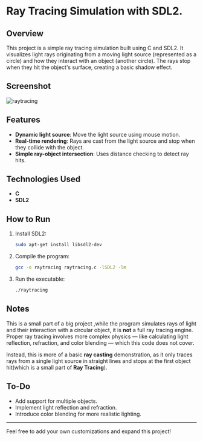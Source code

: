 # Ray Tracing Simulation with SDL2.
## Overview
This project is a simple ray tracing simulation built using C and SDL2. It visualizes light rays originating from a moving light source (represented as a circle) and how they interact with an object (another circle). The rays stop when they hit the object's surface, creating a basic shadow effect.

## Screenshot

![raytracing](https://github.com/user-attachments/assets/88daecc0-d828-40a1-a60d-6ab5ab186029)

## Features
- **Dynamic light source**: Move the light source using mouse motion.
- **Real-time rendering**: Rays are cast from the light source and stop when they collide with the object.
- **Simple ray-object intersection**: Uses distance checking to detect ray hits.

## Technologies Used
- **C**
- **SDL2**

## How to Run
1. Install SDL2:
   ```bash
   sudo apt-get install libsdl2-dev
   ```
2. Compile the program:
   ```bash
   gcc -o raytracing raytracing.c -lSDL2 -lm
   ```
3. Run the executable:
   ```bash
   ./raytracing
   ```

## Notes
This is a small part of a big project ,while the program simulates rays of light and their interaction with a circular object, it is **not** a full ray tracing engine. Proper ray tracing involves more complex physics — like calculating light reflection, refraction, and color blending — which this code does not cover. 

Instead, this is more of a basic **ray casting** demonstration, as it only traces rays from a single light source in straight lines and stops at the first object hit(which is a small part of **Ray Tracing**).

## To-Do
- Add support for multiple objects.
- Implement light reflection and refraction.
- Introduce color blending for more realistic lighting.

---
Feel free to add your own customizations and expand this project!

